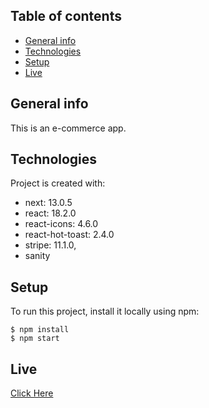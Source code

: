 ## Table of contents
- [General info](#general-info)
- [Technologies](#technologies)
- [Setup](#setup)
- [Live](#live)

## General info
This is an e-commerce app.
	
## Technologies
Project is created with:
* next: 13.0.5
* react: 18.2.0
* react-icons: 4.6.0
* react-hot-toast: 2.4.0
* stripe: 11.1.0,
* sanity
   
## Setup
To run this project, install it locally using npm:

```
$ npm install
$ npm start
```

## Live
[Click Here](https://hamzasahin-ecommerce.netlify.app/)

